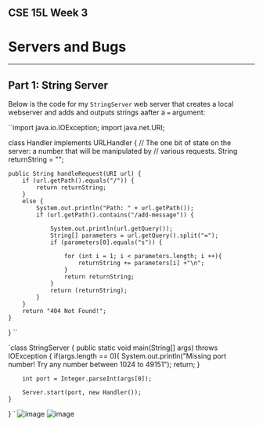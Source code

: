 ## CSE 15L Week 3
# Servers and Bugs
---

## Part 1: String Server
Below is the code for my `StringServer` web server that creates a local webserver and adds and outputs strings aafter a `=` argument:

``import java.io.IOException;
import java.net.URI;

class Handler implements URLHandler {
    // The one bit of state on the server: a number that will be manipulated by
    // various requests.
    String returnString = "";


    public String handleRequest(URI url) {
        if (url.getPath().equals("/")) {
            return returnString;
        }
        else {
            System.out.println("Path: " + url.getPath());
            if (url.getPath().contains("/add-message")) {
                
                System.out.println(url.getQuery());
                String[] parameters = url.getQuery().split("=");
                if (parameters[0].equals("s")) {
                    
                    for (int i = 1; i < parameters.length; i ++){
                        returnString += parameters[i] +"\n";
                    }
                    return returnString;
                }
                return (returnString);
            }
        }
        return "404 Not Found!";
    }
}
``

`class StringServer {
    public static void main(String[] args) throws IOException {
        if(args.length == 0){
            System.out.println("Missing port number! Try any number between 1024 to 49151");
            return;
        }

        int port = Integer.parseInt(args[0]);

        Server.start(port, new Handler());
    }
}
`
![image](https://user-images.githubusercontent.com/122484639/215359935-aad0828f-078b-4de3-9d15-843254a26bd2.png)
![image](https://user-images.githubusercontent.com/122484639/215359952-5ce1e7ce-48bf-4e85-ac5a-1cfe57ffcdee.png)
